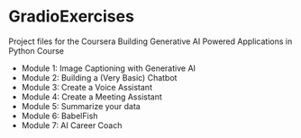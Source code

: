 # GradioExercises

Project files for the Coursera Building Generative AI Powered Applications
in Python Course 

* Module 1: Image Captioning with Generative AI
* Module 2: Building a (Very Basic) Chatbot
* Module 3: Create a Voice Assistant
* Module 4: Create a Meeting Assistant
* Module 5: Summarize your data
* Module 6: BabelFish
* Module 7: AI Career Coach

